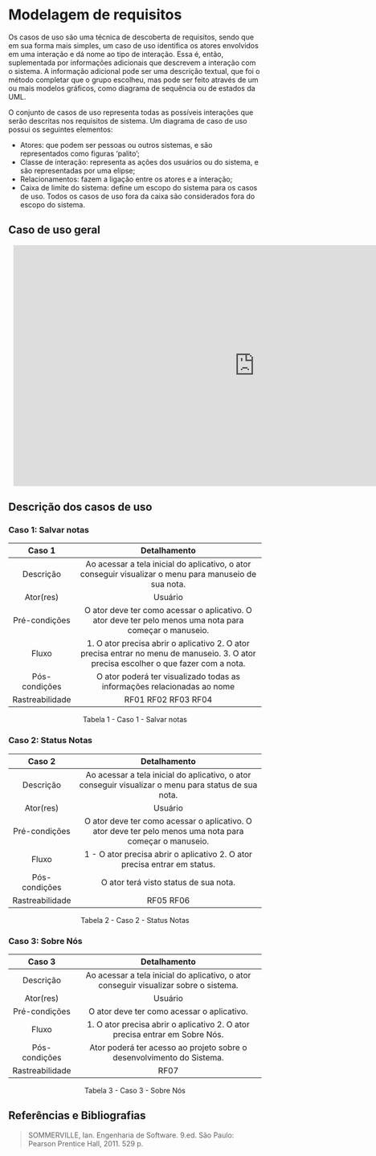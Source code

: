 # Modelagem de requisitos
Os casos de uso são uma técnica de descoberta de requisitos, sendo que em sua forma mais simples, um caso de uso identifica os atores envolvidos em uma interação e dá nome ao tipo de interação. Essa é, então, suplementada por informações adicionais que descrevem a interação com o sistema. A informação adicional pode ser uma descrição textual, que foi o método completar que o grupo escolheu, mas pode ser feito através de um ou mais modelos gráficos, como diagrama de sequência ou de estados da UML.

O conjunto de casos de uso representa todas as possíveis interações que serão descritas nos requisitos de sistema. Um diagrama de caso de uso possui os seguintes elementos:

- Atores: que podem ser pessoas ou outros sistemas, e são representados como figuras ‘palito’;
- Classe de interação: representa as ações dos usuários ou do sistema, e são representadas por uma elipse;
- Relacionamentos: fazem a ligação entre os atores e a interação;
- Caixa de limite do sistema: define um escopo do sistema para os casos de uso. Todos os casos de uso fora da caixa são considerados fora do escopo do sistema.

## Caso de uso geral

<center>

<div style="width: 960px; height: 480px; margin: 10px; position: relative;"><iframe allowfullscreen frameborder="0" style="width:960px; height:480px" src="https://lucid.app/documents/embeddedchart/3c39240a-5c82-4739-a93a-5839c6e8c5d4" id="lNK-hjTptCpO"></iframe></div>

</center>

## Descrição dos casos de uso

### Caso 1: Salvar notas
<center>

| Caso 1 | Detalhamento |
| :--: | :----------: | 
| Descrição |Ao acessar a tela inicial do aplicativo, o ator conseguir visualizar o menu para manuseio de sua nota. | 
| Ator(res) | Usuário| 
| Pré-condições | O ator deve ter como acessar o aplicativo. O ator deve ter pelo menos uma nota para começar o manuseio. | 
| Fluxo | 1. O ator precisa abrir o aplicativo 2. O ator precisa entrar no menu de manuseio. 3.  O ator precisa escolher o que fazer com a nota. | 
| Pós-condições | O ator poderá ter visualizado todas as informações relacionadas ao nome |
| Rastreabilidade |RF01 RF02 RF03 RF04 | 

</center>

<figcaption style="text-align: center">Tabela 1 - Caso 1 - Salvar notas</figcaption>

### Caso 2: Status Notas
<center>

| Caso 2 | Detalhamento |
| :--: | :----------: | 
| Descrição |Ao acessar a tela inicial do aplicativo, o ator conseguir visualizar o menu para status de sua nota. | 
| Ator(res) | Usuário| 
| Pré-condições | O ator deve ter como acessar o aplicativo. O ator deve ter pelo menos uma nota para começar o manuseio. | 
| Fluxo | 1 - O ator precisa abrir o aplicativo 2. O ator precisa entrar em status. | 
| Pós-condições |O ator terá visto status de sua nota.| 
| Rastreabilidade |RF05 RF06 | 

</center>

<figcaption style="text-align: center">Tabela 2 - Caso 2 - Status Notas</figcaption>

### Caso 3: Sobre Nós
<center>

| Caso 3 | Detalhamento |
| :--: | :----------: | 
| Descrição |Ao acessar a tela inicial do aplicativo, o ator conseguir visualizar sobre o sistema. | 
| Ator(res) | Usuário| 
| Pré-condições | O ator deve ter como acessar o aplicativo. | 
| Fluxo | 1. O ator precisa abrir o aplicativo 2. O ator precisa entrar em Sobre Nós. | 
| Pós-condições | Ator poderá ter acesso ao projeto sobre o desenvolvimento do Sistema.|
| Rastreabilidade |RF07 | 

</center>

<figcaption style="text-align: center">Tabela 3 - Caso 3 - Sobre Nós</figcaption>

## Referências e Bibliografias
> SOMMERVILLE, Ian. Engenharia de Software. 9.ed. São Paulo: Pearson Prentice Hall, 2011. 529 p.